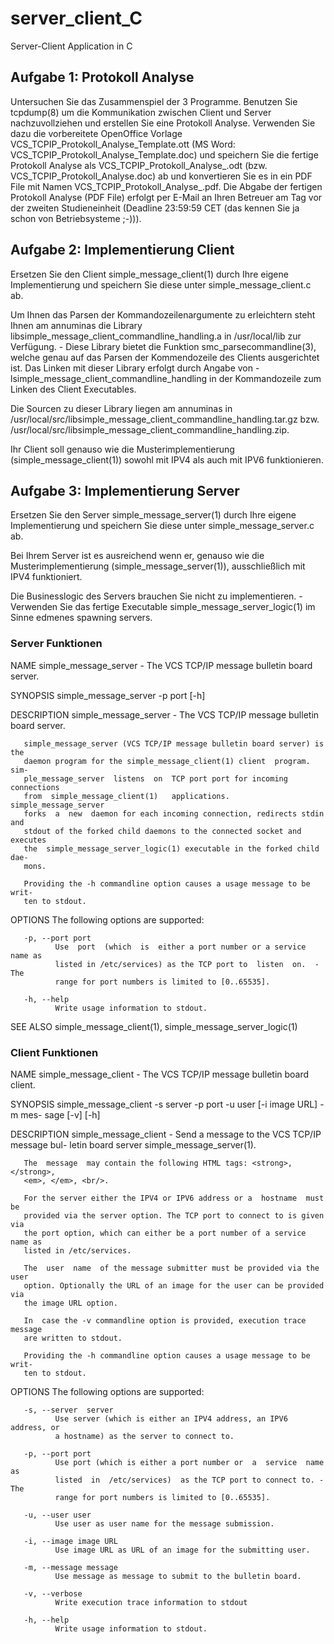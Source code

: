 # server_client_C

Server-Client Application in C

## Aufgabe 1: Protokoll Analyse

Untersuchen Sie das Zusammenspiel der 3 Programme. Benutzen Sie tcpdump(8) um die Kommunikation zwischen Client und Server nachzuvollziehen und erstellen Sie eine Protokoll Analyse. Verwenden Sie dazu die vorbereitete OpenOffice Vorlage VCS_TCPIP_Protokoll_Analyse_Template.ott (MS Word: VCS_TCPIP_Protokoll_Analyse_Template.doc) und speichern Sie die fertige Protokoll Analyse als VCS_TCPIP_Protokoll_Analyse_.odt (bzw. VCS_TCPIP_Protokoll_Analyse.doc) ab und konvertieren Sie es in ein PDF File mit Namen VCS_TCPIP_Protokoll_Analyse_.pdf. Die Abgabe der fertigen Protokoll Analyse (PDF File) erfolgt per E-Mail an Ihren Betreuer am Tag vor der zweiten Studieneinheit (Deadline 23:59:59 CET (das kennen Sie ja schon von Betriebsysteme ;-))).
## Aufgabe 2: Implementierung Client

Ersetzen Sie den Client simple_message_client(1) durch Ihre eigene Implementierung und speichern Sie diese unter simple_message_client.c ab.

Um Ihnen das Parsen der Kommandozeilenargumente zu erleichtern steht Ihnen am annuminas die Library libsimple_message_client_commandline_handling.a in /usr/local/lib zur Verfügung. - Diese Library bietet die Funktion smc_parsecommandline(3), welche genau auf das Parsen der Kommendozeile des Clients ausgerichtet ist. Das Linken mit dieser Library erfolgt durch Angabe von -lsimple_message_client_commandline_handling in der Kommandozeile zum Linken des Client Executables.

Die Sourcen zu dieser Library liegen am annuminas in /usr/local/src/libsimple_message_client_commandline_handling.tar.gz bzw. /usr/local/src/libsimple_message_client_commandline_handling.zip.

Ihr Client soll genauso wie die Musterimplementierung (simple_message_client(1)) sowohl mit IPV4 als auch mit IPV6 funktionieren.
## Aufgabe 3: Implementierung Server

Ersetzen Sie den Server simple_message_server(1) durch Ihre eigene Implementierung und speichern Sie diese unter simple_message_server.c ab.

Bei Ihrem Server ist es ausreichend wenn er, genauso wie die Musterimplementierung (simple_message_server(1)), ausschließlich mit IPV4 funktioniert.

Die Businesslogic des Servers brauchen Sie nicht zu implementieren. - Verwenden Sie das fertige Executable simple_message_server_logic(1) im Sinne edmenes spawning servers.

### Server Funktionen
NAME
       simple_message_server - The VCS TCP/IP message bulletin board server.

SYNOPSIS
       simple_message_server -p port [-h]

DESCRIPTION
       simple_message_server - The VCS TCP/IP message bulletin board server.

       simple_message_server (VCS TCP/IP message bulletin board server) is the
       daemon program for the simple_message_client(1) client  program.   sim-
       ple_message_server  listens  on  TCP port port for incoming connections
       from  simple_message_client(1)   applications.    simple_message_server
       forks  a  new  daemon for each incoming connection, redirects stdin and
       stdout of the forked child daemons to the connected socket and executes
       the  simple_message_server_logic(1) executable in the forked child dae-
       mons.

       Providing the -h commandline option causes a usage message to be  writ-
       ten to stdout.

OPTIONS
       The following options are supported:

       -p, --port port
              Use  port  (which  is  either a port number or a service name as
              listed in /etc/services) as the TCP port to  listen  on.  -  The
              range for port numbers is limited to [0..65535].

       -h, --help
              Write usage information to stdout.

SEE ALSO
       simple_message_client(1), simple_message_server_logic(1)


### Client Funktionen
NAME
       simple_message_client - The VCS TCP/IP message bulletin board client.

SYNOPSIS
       simple_message_client  -s server -p port -u user [-i image URL] -m mes-
       sage [-v] [-h]

DESCRIPTION
       simple_message_client - Send a message to the VCS TCP/IP  message  bul-
       letin board server simple_message_server(1).

       The  message  may contain the following HTML tags: <strong>, </strong>,
       <em>, </em>, <br/>.

       For the server either the IPV4 or IPV6 address or a  hostname  must  be
       provided via the server option. The TCP port to connect to is given via
       the port option, which can either be a port number of a service name as
       listed in /etc/services.

       The  user  name  of the message submitter must be provided via the user
       option. Optionally the URL of an image for the user can be provided via
       the image URL option.

       In  case the -v commandline option is provided, execution trace message
       are written to stdout.

       Providing the -h commandline option causes a usage message to be  writ-
       ten to stdout.

OPTIONS
       The following options are supported:

       -s, --server  server
              Use server (which is either an IPV4 address, an IPV6 address, or
              a hostname) as the server to connect to.

       -p, --port port
              Use port (which is either a port number or  a  service  name  as
              listed  in  /etc/services)  as the TCP port to connect to. - The
              range for port numbers is limited to [0..65535].

       -u, --user user
              Use user as user name for the message submission.

       -i, --image image URL
              Use image URL as URL of an image for the submitting user.

       -m, --message message
              Use message as message to submit to the bulletin board.

       -v, --verbose
              Write execution trace information to stdout

       -h, --help
              Write usage information to stdout.